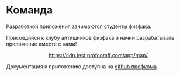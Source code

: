 # Команда

Разработкой приложения занимаются студенты физфака.

Присоедяйся к клубу айтишников физфака и начни разрабатывать приложение вместе с нами!
<center><a href="https://cdn.test.profcomff.com/app/map/" target="_blank">https://cdn.test.profcomff.com/app/map/</a></center>

Документация к приложению доступна на [github профкома](https://github.dev/profcomff).
